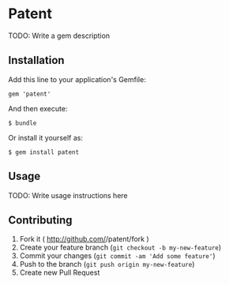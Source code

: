 # Patent

TODO: Write a gem description

## Installation

Add this line to your application's Gemfile:

    gem 'patent'

And then execute:

    $ bundle

Or install it yourself as:

    $ gem install patent

## Usage

TODO: Write usage instructions here

## Contributing

1. Fork it ( http://github.com/<my-github-username>/patent/fork )
2. Create your feature branch (`git checkout -b my-new-feature`)
3. Commit your changes (`git commit -am 'Add some feature'`)
4. Push to the branch (`git push origin my-new-feature`)
5. Create new Pull Request
